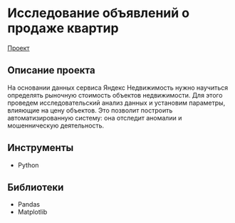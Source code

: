 # Исследование объявлений о продаже квартир
[Проект](https://github.com/GSW2012/Practicum-Portfolio/blob/main/3.%20Исследование%20объявлений%20о%20продаже%20квартир/Исследование%20объявлений%20о%20продаже%20квартир.ipynb)
## Описание проекта
На основании данных сервиса Яндекс Недвижимость нужно научиться определять рыночную стоимость объектов недвижимости. Для этого проведем исследовательский анализ данных и установим параметры, влияющие на цену объектов. Это позволит построить автоматизированную систему: она отследит аномалии и мошенническую деятельность.
## Инструменты
- Python
## Библиотеки
- Pandas
- Matplotlib
